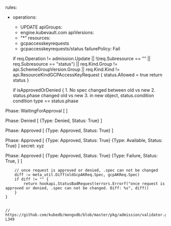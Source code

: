   rules:
  - operations:
    - UPDATE
    apiGroups:
    - engine.kubevault.com
    apiVersions:
    - "*"
    resources:
    - gcpaccesskeyrequests
    - gcpaccesskeyrequests/status
  failurePolicy: Fail


	if req.Operation != admission.Update ||
		!(req.Subresource == "" || req.Subresource == "status") ||
		req.Kind.Group != api.SchemeGroupVersion.Group ||
		req.Kind.Kind != api.ResourceKindGCPAccessKeyRequest {
		status.Allowed = true
		return status
	}


	if isApprovedOrDenied {
		1. No spec changed between old vs new
		2. status.phase changed old vs new
		3. in new object, status.condition condition type == status.phase


Phase: WaitingForApproval
[
]

Phase: Denied
[
	{Type: Denied, Status: True}
]

Phase: Approved
[
	{Type: Approved, Status: True}
]

Phase: Approved
[
	{Type: Approved, Status: True}
	{Type: Available, Status: True}
]
secret: xyz

Phase: Approved
[
	{Type: Approved, Status: True}
	{Type: Failure, Status: True, }
]


		// once request is approved or denied, .spec can not be changed
		diff := meta_util.Diff(oldGcpAKReq.Spec, gcpAKReq.Spec)
		if diff != "" {
			return hookapi.StatusBadRequest(errors.Errorf("once request is approved or denied, .spec can not be changed. Diff: %s", diff))
		}
	}


	// https://github.com/kubedb/mongodb/blob/master/pkg/admission/validator.go#L302-L349
